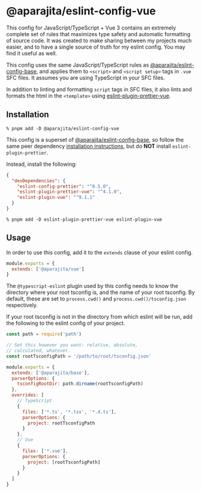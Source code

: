 # @aparajita/eslint-config-vue

This config for JavaScript/TypeScript + Vue 3 contains an extremely complete set of rules that maximizes type safety and automatic formatting of source code. It was created to make sharing between my projects much easier, and to have a single source of truth for my eslint config. You may find it useful as well.

This config uses the same JavaScript/TypeScript rules as [@aparajita/eslint-config-base](https://github.com/aparajita/eslint-config-base), and applies them to `<script>` and `<script setup>` tags in `.vue` SFC files. It assumes you are using TypeScript in your SFC files.

In addition to linting and formatting `script` tags in SFC files, it also lints and formats the html in the `<template>` using [eslint-plugin-prettier-vue](https://github.com/meteorlxy/eslint-plugin-prettier-vue).

## Installation

```shell
% pnpm add -D @aparajita/eslint-config-vue
```

This config is a superset of [@aparajita/eslint-config-base](https://github.com/aparajita/eslint-config-base), so follow the same peer dependency [installation instructions](https://github.com/aparajita/eslint-config-base#installation), but do **NOT** install `eslint-plugin-prettier`.

Instead, install the following:

```json
{
  "devDependencies": {
    "eslint-config-prettier": "^8.5.0",
    "eslint-plugin-prettier-vue": "^4.1.0",
    "eslint-plugin-vue": "^9.1.1"
  }
}
```
```shell
% pnpm add -D eslint-plugin-prettier-vue eslint-plugin-vue
```

## Usage

In order to use this config, add it to the `extends` clause of your eslint config.

```js
module.exports = {
  extends: ['@aparajita/vue']
}
```

The `@typescript-eslint` plugin used by this config needs to know the directory where your root tsconfig is, and the name of your root tsconfig. By default, these are set to `process.cwd()` and `process.cwd()/tsconfig.json` respectively.

If your root tsconfig is not in the directory from which eslint will be run, add the following to the eslint config of your project.

```js
const path = require('path')

// Set this however you want: relative, absolute,
// calculated, whatever.
const rootTsconfigPath = '/path/to/root/tsconfig.json'

module.exports = {
  extends: ['@aparajita/base'],
  parserOptions: {
    tsconfigRootDir: path.dirname(rootTsconfigPath)
  },
  overrides: [
    // TypeScript
    {
      files: ['*.ts', '*.tsx', '*.d.ts'],
      parserOptions: {
        project: rootTsconfigPath
      }
    },
    // Vue
    {
      files: ['*.vue'],
      parserOptions: {
        project: [rootTsconfigPath]
      }
    }
  ]
}
```
